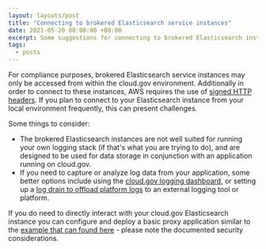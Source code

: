```yaml
---
layout: layouts/post
title: "Connecting to brokered Elasticsearch service instances"
date: 2021-05-20 00:00:00 +00:00
excerpt: Some suggestions for connecting to brokered Elasticsearch instances
tags:
  - posts
---
```


For compliance purposes, brokered Elasticsearch service instances may only be accessed from within the cloud.gov environment. Additionally in order to connect to these instances, AWS requires the use of [signed HTTP headers](https://docs.aws.amazon.com/elasticsearch-service/latest/developerguide/es-request-signing.html). If you plan to connect to your Elasticsearch instance from your local environment frequently, this can present challenges.

Some things to consider:

* The brokered Elasticsearch instances are not well suited for running your own logging stack (if that's what you are trying to do), and are designed to be used for data storage in conjunction with an application running on cloud.gov.
* If you need to capture or analyze log data from your application, some better options include using the [cloud.gov logging dashboard](https://cloud.gov/docs/deployment/logs/#web-based-logs-with-historic-log-data), or setting up a [log drain to offload platform logs](https://cloud.gov/docs/deployment/logs/#how-to-automatically-copy-your-logs-elsewhere) to an external logging tool or platform.

If you do need to directly interact with your cloud.gov Elasticsearch instance you can configure and deploy a basic proxy application similar to the [example that can found here](https://github.com/cloud-gov/aws-elasticsearch-auth-proxy) - please note the documented security considerations.



